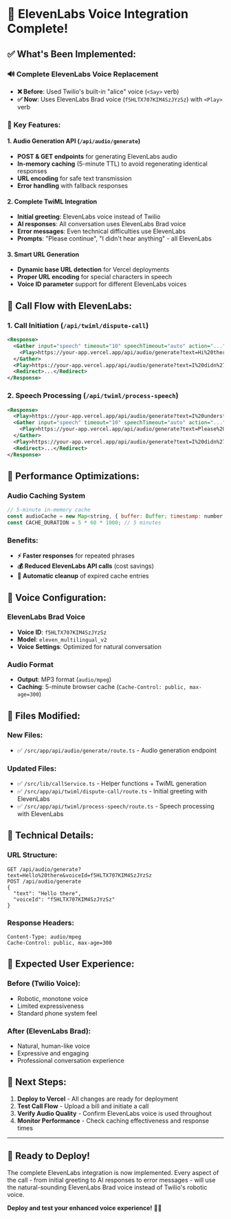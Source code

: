# 🎉 **ElevenLabs Voice Integration Complete!**

## ✅ **What's Been Implemented:**

### 🔊 **Complete ElevenLabs Voice Replacement**
- **❌ Before**: Used Twilio's built-in "alice" voice (`<Say>` verb)
- **✅ Now**: Uses ElevenLabs Brad voice (`f5HLTX707KIM4SzJYzSz`) with `<Play>` verb

### 🎯 **Key Features:**

#### **1. Audio Generation API** (`/api/audio/generate`)
- **POST & GET endpoints** for generating ElevenLabs audio
- **In-memory caching** (5-minute TTL) to avoid regenerating identical responses
- **URL encoding** for safe text transmission
- **Error handling** with fallback responses

#### **2. Complete TwiML Integration**
- **Initial greeting**: ElevenLabs voice instead of Twilio
- **AI responses**: All conversation uses ElevenLabs Brad voice
- **Error messages**: Even technical difficulties use ElevenLabs
- **Prompts**: "Please continue", "I didn't hear anything" - all ElevenLabs

#### **3. Smart URL Generation**
- **Dynamic base URL detection** for Vercel deployments
- **Proper URL encoding** for special characters in speech
- **Voice ID parameter** support for different ElevenLabs voices

## 🔄 **Call Flow with ElevenLabs:**

### **1. Call Initiation** (`/api/twiml/dispute-call`)
```xml
<Response>
  <Gather input="speech" timeout="10" speechTimeout="auto" action="...">
    <Play>https://your-app.vercel.app/api/audio/generate?text=Hi%20there%2C%20I%27m%20calling...</Play>
  </Gather>
  <Play>https://your-app.vercel.app/api/audio/generate?text=I%20didn%27t%20receive...</Play>
  <Redirect>...</Redirect>
</Response>
```

### **2. Speech Processing** (`/api/twiml/process-speech`)
```xml
<Response>
  <Play>https://your-app.vercel.app/api/audio/generate?text=I%20understand%20your%20concern...</Play>
  <Gather input="speech" timeout="10" speechTimeout="auto" action="...">
    <Play>https://your-app.vercel.app/api/audio/generate?text=Please%20continue.</Play>
  </Gather>
  <Play>https://your-app.vercel.app/api/audio/generate?text=I%20didn%27t%20hear...</Play>
  <Redirect>...</Redirect>
</Response>
```

## 🚀 **Performance Optimizations:**

### **Audio Caching System**
```javascript
// 5-minute in-memory cache
const audioCache = new Map<string, { buffer: Buffer; timestamp: number }>();
const CACHE_DURATION = 5 * 60 * 1000; // 5 minutes
```

### **Benefits:**
- **⚡ Faster responses** for repeated phrases
- **💰 Reduced ElevenLabs API calls** (cost savings)
- **🔄 Automatic cleanup** of expired cache entries

## 🎵 **Voice Configuration:**

### **ElevenLabs Brad Voice**
- **Voice ID**: `f5HLTX707KIM4SzJYzSz`
- **Model**: `eleven_multilingual_v2`
- **Voice Settings**: Optimized for natural conversation

### **Audio Format**
- **Output**: MP3 format (`audio/mpeg`)
- **Caching**: 5-minute browser cache (`Cache-Control: public, max-age=300`)

## 📁 **Files Modified:**

### **New Files:**
- ✅ `/src/app/api/audio/generate/route.ts` - Audio generation endpoint

### **Updated Files:**
- ✅ `/src/lib/callService.ts` - Helper functions + TwiML generation
- ✅ `/src/app/api/twiml/dispute-call/route.ts` - Initial greeting with ElevenLabs
- ✅ `/src/app/api/twiml/process-speech/route.ts` - Speech processing with ElevenLabs

## 🔧 **Technical Details:**

### **URL Structure:**
```
GET /api/audio/generate?text=Hello%20there&voiceId=f5HLTX707KIM4SzJYzSz
POST /api/audio/generate
{
  "text": "Hello there",
  "voiceId": "f5HLTX707KIM4SzJYzSz"
}
```

### **Response Headers:**
```
Content-Type: audio/mpeg
Cache-Control: public, max-age=300
```

## 🎯 **Expected User Experience:**

### **Before (Twilio Voice):**
- Robotic, monotone voice
- Limited expressiveness
- Standard phone system feel

### **After (ElevenLabs Brad):**
- Natural, human-like voice
- Expressive and engaging
- Professional conversation experience

## 🚀 **Next Steps:**

1. **Deploy to Vercel** - All changes are ready for deployment
2. **Test Call Flow** - Upload a bill and initiate a call
3. **Verify Audio Quality** - Confirm ElevenLabs voice is used throughout
4. **Monitor Performance** - Check caching effectiveness and response times

---

## 🎉 **Ready to Deploy!**

The complete ElevenLabs integration is now implemented. Every aspect of the call - from initial greeting to AI responses to error messages - will use the natural-sounding ElevenLabs Brad voice instead of Twilio's robotic voice.

**Deploy and test your enhanced voice experience!** 🎵✨
